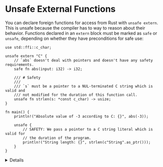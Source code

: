 # Unsafe External Functions

You can declare foreign functions for access from Rust with `unsafe extern`.
This is unsafe because the compiler has to way to reason about their behavior.
Functions declared in an `extern` block must be marked as `safe` or `unsafe`,
depending on whether they have preconditions for safe use:

```rust,editable
use std::ffi::c_char;

unsafe extern "C" {
    // `abs` doesn't deal with pointers and doesn't have any safety requirements.
    safe fn abs(input: i32) -> i32;

    /// # Safety
    ///
    /// `s` must be a pointer to a NUL-terminated C string which is valid and
    /// not modified for the duration of this function call.
    unsafe fn strlen(s: *const c_char) -> usize;
}

fn main() {
    println!("Absolute value of -3 according to C: {}", abs(-3));

    unsafe {
        // SAFETY: We pass a pointer to a C string literal which is valid for
        // the duration of the program.
        println!("String length: {}", strlen(c"String".as_ptr()));
    }
}
```

<details>

- Rust used to consider all extern functions unsafe, but this changed in Rust
  1.82 with `unsafe extern` blocks.
- `abs` must be explicitly marked as `safe` because it is an external function
  (FFI). Calling external functions is usually only a problem when those
  functions do things with pointers which might violate Rust's memory model, but
  in general any C function might have undefined behaviour under any arbitrary
  circumstances.
- The `"C"` in this example is the ABI;
  [other ABIs are available too](https://doc.rust-lang.org/reference/items/external-blocks.html).
- Note that there is no verification that the Rust function signature matches
  that of the function definition -- that's up to you!

</details>
